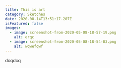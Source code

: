 ```yaml
---
title: This is art
category: Sketches
date: 2020-08-14T13:51:17.207Z
isFeatured: false
images:
  - image: screenshot-from-2020-05-08-18-57-19.png
    alt: erqc
  - image: screenshot-from-2020-05-08-18-54-03.png
    alt: wqwefqwf
---
```

dcqdcq